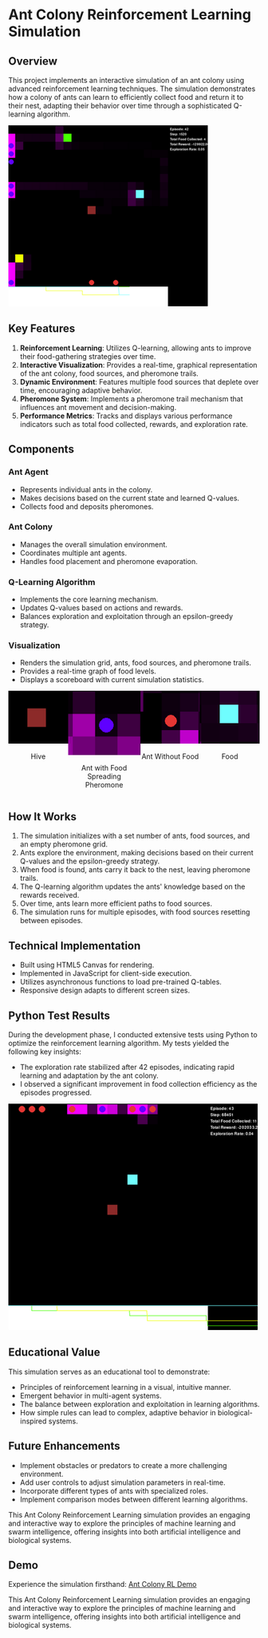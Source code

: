 # Ant Colony Reinforcement Learning Simulation

## Overview
This project implements an interactive simulation of an ant colony using advanced reinforcement learning techniques. The simulation demonstrates how a colony of ants can learn to efficiently collect food and return it to their nest, adapting their behavior over time through a sophisticated Q-learning algorithm.

![Ant Colony Simulation](assets/simulation-components.png)

## Key Features
1. **Reinforcement Learning**: Utilizes Q-learning, allowing ants to improve their food-gathering strategies over time.
2. **Interactive Visualization**: Provides a real-time, graphical representation of the ant colony, food sources, and pheromone trails.
3. **Dynamic Environment**: Features multiple food sources that deplete over time, encouraging adaptive behavior.
4. **Pheromone System**: Implements a pheromone trail mechanism that influences ant movement and decision-making.
5. **Performance Metrics**: Tracks and displays various performance indicators such as total food collected, rewards, and exploration rate.

## Components

### Ant Agent
- Represents individual ants in the colony.
- Makes decisions based on the current state and learned Q-values.
- Collects food and deposits pheromones.

### Ant Colony
- Manages the overall simulation environment.
- Coordinates multiple ant agents.
- Handles food placement and pheromone evaporation.

### Q-Learning Algorithm
- Implements the core learning mechanism.
- Updates Q-values based on actions and rewards.
- Balances exploration and exploitation through an epsilon-greedy strategy.

### Visualization
- Renders the simulation grid, ants, food sources, and pheromone trails.
- Provides a real-time graph of food levels.
- Displays a scoreboard with current simulation statistics.

<div style="display: flex; flex-direction: row; justify-content: space-around;">

<div style="text-align: center;">
    <img src="assets/hive.png" alt="Hive" style="width: 200px;">
    <p>Hive</p>
</div>

<div style="text-align: center;">
    <img src="assets/ant-with-food.png" alt="Ant with food spreading pheromone" style="width: 200px;">
    <p>Ant with Food Spreading Pheromone</p>
</div>

<div style="text-align: center;">
    <img src="assets/ant-without-food.png" alt="Food" style="width: 200px;">
    <p>Ant Without Food</p>
</div>

<div style="text-align: center;">
    <img src="assets/food.png" alt="Food" style="width: 200px;">
    <p>Food</p>
</div>


</div>

## How It Works
1. The simulation initializes with a set number of ants, food sources, and an empty pheromone grid.
2. Ants explore the environment, making decisions based on their current Q-values and the epsilon-greedy strategy.
3. When food is found, ants carry it back to the nest, leaving pheromone trails.
4. The Q-learning algorithm updates the ants' knowledge based on the rewards received.
5. Over time, ants learn more efficient paths to food sources.
6. The simulation runs for multiple episodes, with food sources resetting between episodes.

## Technical Implementation
- Built using HTML5 Canvas for rendering.
- Implemented in JavaScript for client-side execution.
- Utilizes asynchronous functions to load pre-trained Q-tables.
- Responsive design adapts to different screen sizes.

## Python Test Results
During the development phase, I conducted extensive tests using Python to optimize the reinforcement learning algorithm. My tests yielded the following key insights:

- The exploration rate stabilized after 42 episodes, indicating rapid learning and adaptation by the ant colony.
- I observed a significant improvement in food collection efficiency as the episodes progressed.

![Exploration Rate Graph](assets/exploration-rate-graph.png)

## Educational Value
This simulation serves as an educational tool to demonstrate:
- Principles of reinforcement learning in a visual, intuitive manner.
- Emergent behavior in multi-agent systems.
- The balance between exploration and exploitation in learning algorithms.
- How simple rules can lead to complex, adaptive behavior in biological-inspired systems.

## Future Enhancements
- Implement obstacles or predators to create a more challenging environment.
- Add user controls to adjust simulation parameters in real-time.
- Incorporate different types of ants with specialized roles.
- Implement comparison modes between different learning algorithms.

This Ant Colony Reinforcement Learning simulation provides an engaging and interactive way to explore the principles of machine learning and swarm intelligence, offering insights into both artificial intelligence and biological systems.

## Demo
Experience the simulation firsthand: <a href="https://jeffasante.github.io/ant-colony-rl/" target="_blank">Ant Colony RL Demo</a>


This Ant Colony Reinforcement Learning simulation provides an engaging and interactive way to explore the principles of machine learning and swarm intelligence, offering insights into both artificial intelligence and biological systems.
